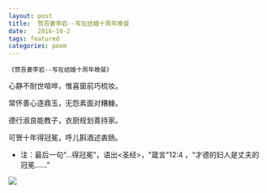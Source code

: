 ```yaml
---
layout: post
title:  赞吾妻李岩--写在结婚十周年晚餐
date:   2016-10-2
tags: featured
categories: poem
---
```

`《赞吾妻李岩--写在结婚十周年晚餐》`

心静不耐世喧哗，惟喜窗前巧梳妆。

常怀善心逐鼎玉，无怨素面对糟糠。

德行淑良能教子，衣厨规划善持家。

可贺十年得冠冕，呼儿斟酒述衷肠。

<!--more-->

- 注：最后一句“…得冠冕”，语出<圣经>，"箴言"12:4 ，“才德的妇人是丈夫的冠冕……”

![]({{site.url}}/Images/31.png)

<script>
  (function(i,s,o,g,r,a,m){i['GoogleAnalyticsObject']=r;i[r]=i[r]||function(){
  (i[r].q=i[r].q||[]).push(arguments)},i[r].l=1*new Date();a=s.createElement(o),
  m=s.getElementsByTagName(o)[0];a.async=1;a.src=g;m.parentNode.insertBefore(a,m)
  })(window,document,'script','https://www.google-analytics.com/analytics.js','ga');

  ga('create', 'UA-85986843-1', 'auto');
  ga('send', 'pageview');

</script>